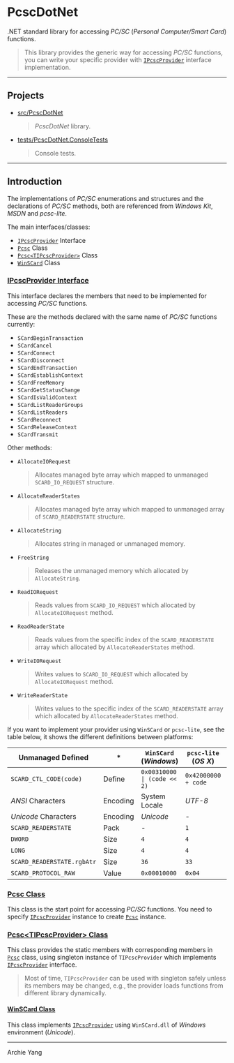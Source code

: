 # PcscDotNet

.NET standard library for accessing *PC/SC* (*Personal Computer/Smart Card*) functions.

> This library provides the generic way for accessing *PC/SC* functions, you can write your specific provider with [`IPcscProvider`][] interface implementation.

---

## Projects

- [src/PcscDotNet](src/PcscDotNet)
  > *PcscDotNet* library.
- [tests/PcscDotNet.ConsoleTests](tests/PcscDotNet.ConsoleTests)
  > Console tests.

---

## Introduction

The implementations of *PC/SC* enumerations and structures and the declarations of *PC/SC* methods, both are referenced from *Windows Kit*, *MSDN* and *pcsc-lite*.

The main interfaces/classes:

- [`IPcscProvider`][] Interface
- [`Pcsc`][] Class
- [`Pcsc<TIPcscProvider>`][] Class
- [`WinSCard`][] Class

[`IPcscProvider`]: #ipcscprovider-interface
[`Pcsc`]: #pcsc-class
[`Pcsc<TIPcscProvider>`]: #pcsctipcscprovider-class
[`WinSCard`]: #winscard-class

### [IPcscProvider Interface](src/PcscDotNet/IPcscProvider.cs "Go to Source")

This interface declares the members that need to be implemented for accessing *PC/SC* functions.

These are the methods declared with the same name of *PC/SC* functions currently:

- `SCardBeginTransaction`
- `SCardCancel`
- `SCardConnect`
- `SCardDisconnect`
- `SCardEndTransaction`
- `SCardEstablishContext`
- `SCardFreeMemory`
- `SCardGetStatusChange`
- `SCardIsValidContext`
- `SCardListReaderGroups`
- `SCardListReaders`
- `SCardReconnect`
- `SCardReleaseContext`
- `SCardTransmit`

Other methods:

- `AllocateIORequest`
  > Allocates managed byte array which mapped to unmanaged `SCARD_IO_REQUEST` structure.
- `AllocateReaderStates`
  > Allocates managed byte array which mapped to unmanaged array of `SCARD_READERSTATE` structure.
- `AllocateString`
  > Allocates string in managed or unmanaged memory.
- `FreeString`
  > Releases the unmanaged memory which allocated by `AllocateString`.
- `ReadIORequest`
  > Reads values from `SCARD_IO_REQUEST` which allocated by `AllocateIORequest` method.
- `ReadReaderState`
  > Reads values from the specific index of the `SCARD_READERSTATE` array which allocated by `AllocateReaderStates` method.
- `WriteIORequest`
  > Writes values to `SCARD_IO_REQUEST` which allocated by `AllocateIORequest` method.
- `WriteReaderState`
  > Writes values to the specific index of the `SCARD_READERSTATE` array which allocated by `AllocateReaderStates` method.

If you want to implement your provider using `WinSCard` or `pcsc-lite`, see the table below, it shows the different definitions between platforms:

| Unmanaged Defined          | *        | `WinSCard` (*Windows*)                 | `pcsc-lite` (*OS X*) | `pcsc-lite` (*Linux*) |
| -------------------------- | -------- | -------------------------------------- | -------------------- | --------------------- |
| `SCARD_CTL_CODE(code)`     | Define   | <code>0x00310000 \| (code << 2)</code> | `0x42000000 + code`  | `0x42000000 + code`   |
| *ANSI* Characters          | Encoding | System Locale                          | *UTF-8*              | *UTF-8*               |
| *Unicode* Characters       | Encoding | *Unicode*                              | -                    | -                     |
| `SCARD_READERSTATE`        | Pack     | -                                      | `1`                  | -                     |
| `DWORD`                    | Size     | `4`                                    | `4`                  | `sizeof(void*)`       |
| `LONG`                     | Size     | `4`                                    | `4`                  | `sizeof(void*)`       |
| `SCARD_READERSTATE.rgbAtr` | Size     | `36`                                   | `33`                 | `33`                  |
| `SCARD_PROTOCOL_RAW`       | Value    | `0x00010000`                           | `0x04`               | `0x04`                |

### [Pcsc Class](src/PcscDotNet/Pcsc.cs "Go to Source")

This class is the start point for accessing *PC/SC* functions. You need to specify [`IPcscProvider`][] instance to create [`Pcsc`][] instance.

### [Pcsc\<TIPcscProvider\> Class](src/PcscDotNet/Pcsc_1.cs "Go to Source")

This class provides the static members with corresponding members in [`Pcsc`][] class, using singleton instance of `TIPcscProvider` which implements [`IPcscProvider`][] interface.

> Most of time, `TIPcscProvider` can be used with singleton safely unless its members may be changed, e.g., the provider loads functions from different library dynamically.

#### [WinSCard Class](src/PcscDotNet/WinSCard.cs "Go to Source")

This class implements [`IPcscProvider`][] using `WinSCard.dll` of *Windows* environment (*Unicode*).

---

Archie Yang
